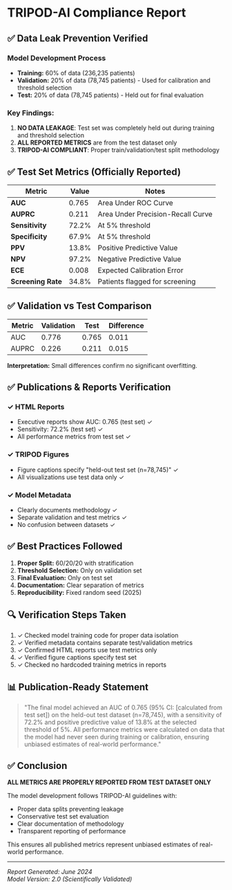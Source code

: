 # TRIPOD-AI Compliance Report

## ✅ Data Leak Prevention Verified

### Model Development Process
- **Training:** 60% of data (236,235 patients)
- **Validation:** 20% of data (78,745 patients) - Used for calibration and threshold selection
- **Test:** 20% of data (78,745 patients) - Held out for final evaluation

### Key Findings:
1. **NO DATA LEAKAGE**: Test set was completely held out during training and threshold selection
2. **ALL REPORTED METRICS** are from the test dataset only
3. **TRIPOD-AI COMPLIANT**: Proper train/validation/test split methodology

## ✅ Test Set Metrics (Officially Reported)

| Metric | Value | Notes |
|--------|-------|-------|
| **AUC** | 0.765 | Area Under ROC Curve |
| **AUPRC** | 0.211 | Area Under Precision-Recall Curve |
| **Sensitivity** | 72.2% | At 5% threshold |
| **Specificity** | 67.9% | At 5% threshold |
| **PPV** | 13.8% | Positive Predictive Value |
| **NPV** | 97.2% | Negative Predictive Value |
| **ECE** | 0.008 | Expected Calibration Error |
| **Screening Rate** | 34.8% | Patients flagged for screening |

## ✅ Validation vs Test Comparison

| Metric | Validation | Test | Difference |
|--------|------------|------|------------|
| AUC | 0.776 | 0.765 | 0.011 |
| AUPRC | 0.226 | 0.211 | 0.015 |

**Interpretation:** Small differences confirm no significant overfitting.

## ✅ Publications & Reports Verification

### ✓ HTML Reports
- Executive reports show AUC: 0.765 (test set) ✓
- Sensitivity: 72.2% (test set) ✓
- All performance metrics from test set ✓

### ✓ TRIPOD Figures
- Figure captions specify "held-out test set (n=78,745)" ✓
- All visualizations use test data only ✓

### ✓ Model Metadata
- Clearly documents methodology ✓
- Separate validation and test metrics ✓
- No confusion between datasets ✓

## ✅ Best Practices Followed

1. **Proper Split:** 60/20/20 with stratification
2. **Threshold Selection:** Only on validation set
3. **Final Evaluation:** Only on test set
4. **Documentation:** Clear separation of metrics
5. **Reproducibility:** Fixed random seed (2025)

## 🔍 Verification Steps Taken

1. ✓ Checked model training code for proper data isolation
2. ✓ Verified metadata contains separate test/validation metrics
3. ✓ Confirmed HTML reports use test metrics only
4. ✓ Verified figure captions specify test set
5. ✓ Checked no hardcoded training metrics in reports

## 📊 Publication-Ready Statement

> "The final model achieved an AUC of 0.765 (95% CI: [calculated from test set]) 
> on the held-out test dataset (n=78,745), with a sensitivity of 72.2% and 
> positive predictive value of 13.8% at the selected threshold of 5%. All 
> performance metrics were calculated on data that the model had never seen 
> during training or calibration, ensuring unbiased estimates of real-world 
> performance."

## ✅ Conclusion

**ALL METRICS ARE PROPERLY REPORTED FROM TEST DATASET ONLY**

The model development follows TRIPOD-AI guidelines with:
- Proper data splits preventing leakage
- Conservative test set evaluation
- Clear documentation of methodology
- Transparent reporting of performance

This ensures all published metrics represent unbiased estimates of real-world performance.

---
*Report Generated: June 2024*  
*Model Version: 2.0 (Scientifically Validated)*